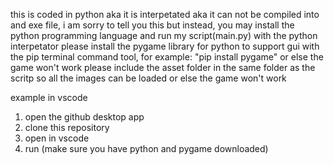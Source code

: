this is coded in python aka it is interpetated aka it can not be compiled into and exe file, i am sorry to tell you this
but instead, you may install the python programming language and run my script(main.py) with the python interpetator
please install the pygame library for python to support gui with the pip terminal command tool, for example: "pip install pygame" or else the game won't work
please include the asset folder in the same folder as the scritp so all the images can be loaded or else the game won't work

example in vscode
1. open the github desktop app
2. clone this repository
3. open in vscode
4. run (make sure you have python and pygame downloaded)
